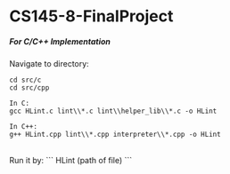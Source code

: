 # CS145-8-FinalProject

##### For C/C++ Implementation
Navigate to directory: 
```
cd src/c
cd src/cpp
```

```
In C:
gcc HLint.c lint\\*.c lint\\helper_lib\\*.c -o HLint

In C++:
g++ HLint.cpp lint\\*.cpp interpreter\\*.cpp -o HLint
```
<br>
Run it by:
```
HLint (path of file)
```
<br><br>
